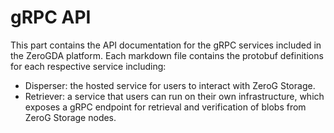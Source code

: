 # gRPC API

This part contains the API documentation for the gRPC services included in the ZeroGDA platform. Each markdown file contains the protobuf definitions for each respective service including:

* Disperser: the hosted service for users to interact with ZeroG Storage.
* Retriever: a service that users can run on their own infrastructure, which exposes a gRPC endpoint for retrieval and verification of blobs from ZeroG Storage nodes.
